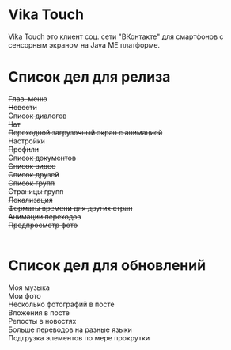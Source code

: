 # Vika Touch
Vika Touch это клиент соц. сети "ВКонтакте" для смартфонов с сенсорным экраном на Java ME платформе.

# Список дел для релиза
<s>Глав. меню</s><br/>
<s>Новости</s><br/>
<s>Список диалогов</s><br/>
<s>Чат</s><br/>
<s>Переходной загрузочный экран с анимацией</s><br/>
Настройки<br/>
<s>Профили</s><br/>
<s>Список документов</s><br/>
<s>Список видео</s><br/>
<s>Список друзей</s><br/>
<s>Список групп</s><br/>
<s>Страницы групп</s><br/>
<s>Локализация</s><br/>
<s>Форматы времени для других стран</s><br/>
<s>Анимации переходов</s><br/>
<s>Предпросмотр фото</s><br/>
<br/>
# Список дел для обновлений
Моя музыка<br/>
Мои фото<br/>
Несколько фотографий в посте<br/>
Вложения в посте<br/>
Репосты в новостях<br/>
Больше переводов на разные языки<br/>
Подгрузка элементов по мере прокрутки<br/>
